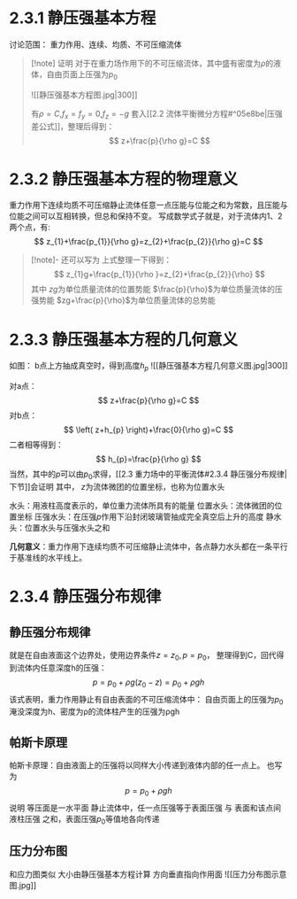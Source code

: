 # 2.3.1 静压强基本方程
讨论范围：
重力作用、连续、均质、不可压缩流体

>[!note] 证明
>对于在重力场作用下的不可压缩流体，其中盛有密度为$\rho$的液体，自由页面上压强为$p_{0}$
>
> ![[静压强基本方程图.jpg|300]]
>
>有$\rho=C$,$f_{x}=f_{y}=0$,$f_{z}=-g$
>套入[[2.2 流体平衡微分方程#^05e8be|压强差公式]]，整理后得到：
>$$
>z+\frac{p}{\rho g}=C
>$$

# 2.3.2 静压强基本方程的物理意义
重力作用下连续均质不可压缩静止流体任意一点压能与位能之和为常数，且压能与位能之间可以互相转换，但总和保持不变。
写成数学式子就是，对于流体内1、2两个点，有:
$$
z_{1}+\frac{p_{1}}{\rho g}=z_{2}+\frac{p_{2}}{\rho g}=C
$$
>[!note]- 还可以写为
>上式整理一下得到：
>$$
>z_{1}g+\frac{p_{1}}{\rho }=z_{2}+\frac{p_{2}}{\rho}
>$$
>其中
>$zg$为单位质量流体的位置势能
>$\frac{p}{\rho}$为单位质量流体的压强势能
>$zg+\frac{p}{\rho}$为单位质量流体的总势能

# 2.3.3 静压强基本方程的几何意义
如图：
b点上方抽成真空时，得到高度$h_{p}$
![[静压强基本方程几何意义图.jpg|300]]

对a点：
$$
z+\frac{p}{\rho g}=C
$$
对b点：
$$
\left( z+h_{p} \right)+\frac{0}{\rho g}=C
$$
二者相等得到：
$$
h_{p}=\frac{p}{\rho g}
$$
当然，其中的$p$可以由$p_{0}$求得，[[2.3 重力场中的平衡流体#2.3.4 静压强分布规律|下节]]会证明
其中，
$z$为流体微团的位置坐标，也称为位置水头

水头：用液柱高度表示的，单位重力流体所具有的能量
位置水头：流体微团的位置坐标
压强水头：在压强$p$作用下沿封闭玻璃管抽成完全真空后上升的高度
静水头：位置水头与压强水头之和

**几何意义**：重力作用下连续均质不可压缩静止流体中，各点静力水头都在一条平行于基准线的水平线上。

# 2.3.4 静压强分布规律
## 静压强分布规律
就是在自由液面这个边界处，使用边界条件$z=z_{0},p=p_{0}$，
整理得到C，回代得到流体内任意深度h的压强：
$$
p=p_{0}+\rho g(z_{0}-z)=p_{0}+\rho gh
$$
该式表明，重力作用静止有自由表面的不可压缩流体中：
自由页面上的压强为$p_{0}$
淹没深度为h、密度为ρ的流体柱产生的压强为ρgh

## 帕斯卡原理
帕斯卡原理：自由液面上的压强将以同样大小传递到液体内部的任一点上。
也写为
$$
p=p_{0}+\rho gh
$$
说明
等压面是一水平面
静止流体中，任一点压强等于表面压强 与 表面和该点间液柱压强 之和，表面压强$p_{0}$等值地各向传递

## 压力分布图
和应力图类似
大小由静压强基本方程计算
方向垂直指向作用面
![[压力分布图示意图.jpg]]
